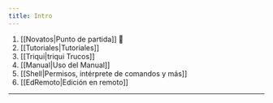 ```yaml
---
title: Intro
---
```

1. [[Novatos|Punto de partida]] 🔰
2. [[Tutoriales|Tutoriales]]
4. [[Triqui|triqui Trucos]]
5. [[Manual|Uso del Manual]]
6. [[Shell|Permisos, intérprete de comandos y más]]
7. [[EdRemoto|Edición en remoto]]

---
